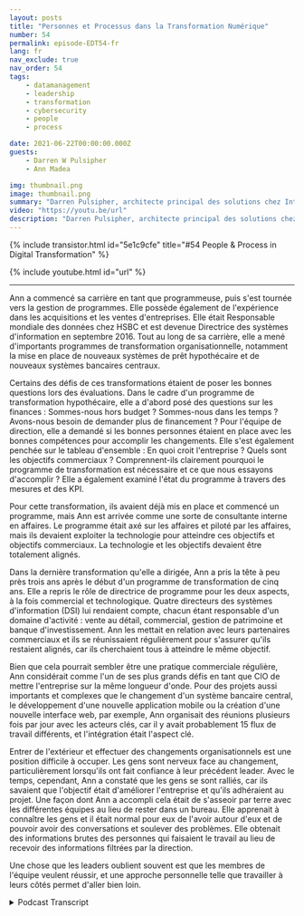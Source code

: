 ```yaml
---
layout: posts
title: "Personnes et Processus dans la Transformation Numérique"
number: 54
permalink: episode-EDT54-fr
lang: fr
nav_exclude: true
nav_order: 54
tags:
    - datamanagement
    - leadership
    - transformation
    - cybersecurity
    - people
    - process

date: 2021-06-22T00:00:00.000Z
guests:
    - Darren W Pulsipher
    - Ann Madea

img: thumbnail.png
image: thumbnail.png
summary: "Darren Pulsipher, architecte principal des solutions chez Intel, demande à sa invitée, Ann Madea, ancienne DSI de HSBC, de réfléchir sur le processus des grands changements transformationnels qu'elle a dirigés au sein des organisations."
video: "https://youtu.be/url"
description: "Darren Pulsipher, architecte principal des solutions chez Intel, demande à sa invitée, Ann Madea, ancienne DSI de HSBC, de réfléchir sur le processus des grands changements transformationnels qu'elle a dirigés au sein des organisations."
---
```


<div>
{% include transistor.html id="5e1c9cfe" title="#54 People & Process in Digital Transformation" %}

{% include youtube.html id="url" %}
</div>

---

Ann a commencé sa carrière en tant que programmeuse, puis s'est tournée vers la gestion de programmes. Elle possède également de l'expérience dans les acquisitions et les ventes d'entreprises. Elle était Responsable mondiale des données chez HSBC et est devenue Directrice des systèmes d'information en septembre 2016. Tout au long de sa carrière, elle a mené d'importants programmes de transformation organisationnelle, notamment la mise en place de nouveaux systèmes de prêt hypothécaire et de nouveaux systèmes bancaires centraux.

Certains des défis de ces transformations étaient de poser les bonnes questions lors des évaluations. Dans le cadre d'un programme de transformation hypothécaire, elle a d'abord posé des questions sur les finances : Sommes-nous hors budget ? Sommes-nous dans les temps ? Avons-nous besoin de demander plus de financement ? Pour l'équipe de direction, elle a demandé si les bonnes personnes étaient en place avec les bonnes compétences pour accomplir les changements. Elle s'est également penchée sur le tableau d'ensemble : En quoi croit l'entreprise ? Quels sont les objectifs commerciaux ? Comprennent-ils clairement pourquoi le programme de transformation est nécessaire et ce que nous essayons d'accomplir ? Elle a également examiné l'état du programme à travers des mesures et des KPI.

Pour cette transformation, ils avaient déjà mis en place et commencé un programme, mais Ann est arrivée comme une sorte de consultante interne en affaires. Le programme était axé sur les affaires et piloté par les affaires, mais ils devaient exploiter la technologie pour atteindre ces objectifs et objectifs commerciaux. La technologie et les objectifs devaient être totalement alignés.

Dans la dernière transformation qu'elle a dirigée, Ann a pris la tête à peu près trois ans après le début d'un programme de transformation de cinq ans. Elle a repris le rôle de directrice de programme pour les deux aspects, à la fois commercial et technologique. Quatre directeurs des systèmes d'information (DSI) lui rendaient compte, chacun étant responsable d'un domaine d'activité : vente au détail, commercial, gestion de patrimoine et banque d'investissement. Ann les mettait en relation avec leurs partenaires commerciaux et ils se réunissaient régulièrement pour s'assurer qu'ils restaient alignés, car ils cherchaient tous à atteindre le même objectif.

Bien que cela pourrait sembler être une pratique commerciale régulière, Ann considérait comme l'un de ses plus grands défis en tant que CIO de mettre l'entreprise sur la même longueur d'onde. Pour des projets aussi importants et complexes que le changement d'un système bancaire central, le développement d'une nouvelle application mobile ou la création d'une nouvelle interface web, par exemple, Ann organisait des réunions plusieurs fois par jour avec les acteurs clés, car il y avait probablement 15 flux de travail différents, et l'intégration était l'aspect clé.

Entrer de l'extérieur et effectuer des changements organisationnels est une position difficile à occuper. Les gens sont nerveux face au changement, particulièrement lorsqu'ils ont fait confiance à leur précédent leader. Avec le temps, cependant, Ann a constaté que les gens se sont ralliés, car ils savaient que l'objectif était d'améliorer l'entreprise et qu'ils adhéraient au projet. Une façon dont Ann a accompli cela était de s'asseoir par terre avec les différentes équipes au lieu de rester dans un bureau. Elle apprenait à connaître les gens et il était normal pour eux de l'avoir autour d'eux et de pouvoir avoir des conversations et soulever des problèmes. Elle obtenait des informations brutes des personnes qui faisaient le travail au lieu de recevoir des informations filtrées par la direction.

Une chose que les leaders oublient souvent est que les membres de l'équipe veulent réussir, et une approche personnelle telle que travailler à leurs côtés permet d'aller bien loin.



<details>
<summary> Podcast Transcript </summary>

<p></p>

</details>
